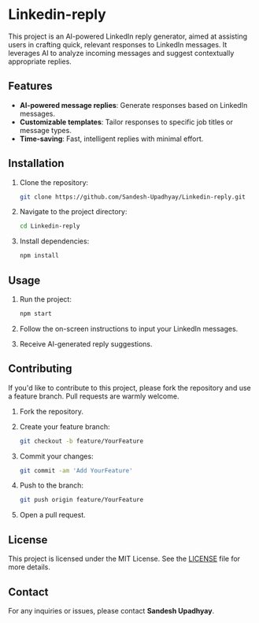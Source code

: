 # Linkedin-reply

This project is an AI-powered LinkedIn reply generator, aimed at assisting users in crafting quick, relevant responses to LinkedIn messages. It leverages AI to analyze incoming messages and suggest contextually appropriate replies.

## Features
- **AI-powered message replies**: Generate responses based on LinkedIn messages.
- **Customizable templates**: Tailor responses to specific job titles or message types.
- **Time-saving**: Fast, intelligent replies with minimal effort.

## Installation

1. Clone the repository:
    ```bash
    git clone https://github.com/Sandesh-Upadhyay/Linkedin-reply.git
    ```

2. Navigate to the project directory:
    ```bash
    cd Linkedin-reply
    ```

3. Install dependencies:
    ```bash
    npm install
    ```

## Usage

1. Run the project:
    ```bash
    npm start
    ```

2. Follow the on-screen instructions to input your LinkedIn messages.

3. Receive AI-generated reply suggestions.

## Contributing

If you'd like to contribute to this project, please fork the repository and use a feature branch. Pull requests are warmly welcome.

1. Fork the repository.
2. Create your feature branch:
    ```bash
    git checkout -b feature/YourFeature
    ```

3. Commit your changes:
    ```bash
    git commit -am 'Add YourFeature'
    ```

4. Push to the branch:
    ```bash
    git push origin feature/YourFeature
    ```

5. Open a pull request.

## License

This project is licensed under the MIT License. See the [LICENSE](LICENSE) file for more details.

## Contact

For any inquiries or issues, please contact **Sandesh Upadhyay**.

